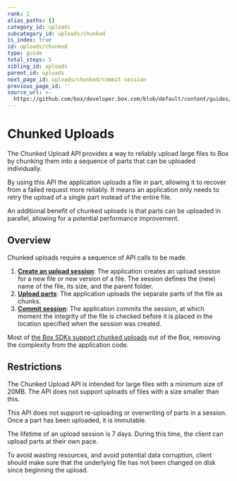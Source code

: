 ```yaml
---
rank: 2
alias_paths: []
category_id: uploads
subcategory_id: uploads/chunked
is_index: true
id: uploads/chunked
type: guide
total_steps: 5
sibling_id: uploads
parent_id: uploads
next_page_id: uploads/chunked/commit-session
previous_page_id: ''
source_url: >-
  https://github.com/box/developer.box.com/blob/default/content/guides/uploads/chunked/index.md
---
```


<!-- alex disable corruption -->

# Chunked Uploads

The Chunked Upload API provides a way to reliably upload large files to Box by
chunking them into a sequence of parts that can be uploaded individually.

By using this API the application uploads a file in part, allowing it to recover
from a failed request more reliably. It means an application only needs to
retry the upload of a single part instead of the entire file.

An additional benefit of chunked uploads is that parts can be uploaded
in parallel, allowing for a potential performance improvement.

## Overview

Chunked uploads require a sequence of API calls to be made.

1. **[Create an upload session][newsession]**: The application creates an upload
   session for a new file or new version of a file. The session defines the
   (new) name  of the file, its size, and the parent folder.
2. **[Upload parts][uploadparts]**: The application uploads the separate parts
   of the file as chunks.
3. **[Commit session][commit]**: The application commits the session, at which
   moment the integrity of the file is checked before it is placed in the
   location specified when the session was created.

<Message>

Most of [the Box SDKs support chunked uploads][sdks] out of the Box, removing
the complexity from the application code.

</Message>

## Restrictions

The Chunked Upload API is intended for large files with a minimum size of 20MB.
The API does not support uploads of files with a size smaller than this.

This API does not support re-uploading or overwriting of parts in a session.
Once a part has been uploaded, it is immutable.

The lifetime of an upload session is 7 days. During this time, the client can
upload parts at their own pace.

To avoid wasting resources, and avoid potential data corruption, client should
make sure that the underlying file has not been changed on disk since beginning
the upload.

[newsession]: g://uploads/chunked/create-session
[uploadparts]: g://uploads/chunked/upload-part
[commit]: g://uploads/chunked/commit-session
[sdks]: g://uploads/chunked/with-sdks
